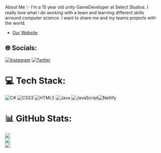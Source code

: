 About Me ✨
I'm a 15 year old unity GameDeveloper at Select Studios. I really love what i do working with a team and learning different skills arround computer science.
I want to share me and my teams projects with the world. 

- [Our Website]("www.select-studios.com")

## 🌐 Socials:
[![Instagram](https://img.shields.io/badge/Instagram-%23E4405F.svg?logo=Instagram&logoColor=white)](https://instagram.com/itsmylesw) [![Twitter](https://img.shields.io/badge/Twitter-%231DA1F2.svg?logo=Twitter&logoColor=white)](https://twitter.com/itsMellurboo) 

# 💻 Tech Stack:
![C#](https://img.shields.io/badge/c%23-%23239120.svg?style=for-the-badge&logo=c-sharp&logoColor=white) ![CSS3](https://img.shields.io/badge/css3-%231572B6.svg?style=for-the-badge&logo=css3&logoColor=white) ![HTML5](https://img.shields.io/badge/html5-%23E34F26.svg?style=for-the-badge&logo=html5&logoColor=white) ![Java](https://img.shields.io/badge/java-%23ED8B00.svg?style=for-the-badge&logo=java&logoColor=white) ![JavaScript](https://img.shields.io/badge/javascript-%23323330.svg?style=for-the-badge&logo=javascript&logoColor=%23F7DF1E)![Netlify](https://img.shields.io/badge/netlify-%23000000.svg?style=for-the-badge&logo=netlify&logoColor=#00C7B7)

# 📊 GitHub Stats:
![](https://github-readme-stats.vercel.app/api?username=Mellurboo&theme=dark&hide_border=false&include_all_commits=true&count_private=false)<br/>
![](https://github-readme-streak-stats.herokuapp.com/?user=Mellurboo&theme=dark&hide_border=false)<br/>
![](https://github-readme-stats.vercel.app/api/top-langs/?username=Mellurboo&theme=dark&hide_border=false&include_all_commits=true&count_private=false&layout=compact)
